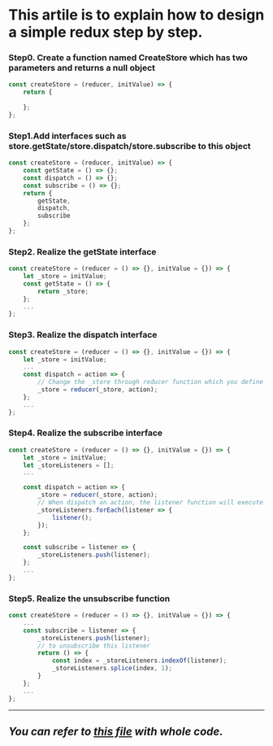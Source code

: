 # This artile is to explain how to design a simple redux step by step.

### Step0. Create a function named CreateStore which has two parameters and returns a null object 

```javascript
const createStore = (reducer, initValue) => {
    return {
      
    };
};
```

### Step1.Add interfaces such as store.getState/store.dispatch/store.subscribe to this object 

```javascript
const createStore = (reducer, initValue) => {
    const getState = () => {};
    const dispatch = () => {};
    const subscribe = () => {};
    return {
        getState,
        dispatch,
        subscribe
    };
};
```

### Step2. Realize the getState interface

```javascript
const createStore = (reducer = () => {}, initValue = {}) => {
    let _store = initValue;
    const getState = () => {
        return _store;
    };
    ...
};
```


### Step3. Realize the dispatch interface

```javascript
const createStore = (reducer = () => {}, initValue = {}) => {
    let _store = initValue;
    ...
    const dispatch = action => {
        // Change the _store through reducer function which you define outside the whole createStore
        _store = reducer(_store, action);
    };
    ...
};
```

### Step4. Realize the subscribe interface

```javascript
const createStore = (reducer = () => {}, initValue = {}) => {
    let _store = initValue;
    let _storeListeners = [];
    ...

    const dispatch = action => {
        _store = reducer(_store, action);
        // When dispatch an action, the listener function will execute.
        _storeListeners.forEach(listener => {
            listener();
        });
    };

    const subscribe = listener => {
        _storeListeners.push(listener);
    };
    ...
};
```
### Step5. Realize the unsubscribe function

```javascript
const createStore = (reducer = () => {}, initValue = {}) => {
    ...
    const subscribe = listener => {
        _storeListeners.push(listener);
        // to unsubscribe this listener
        return () => {
            const index = _storeListeners.indexOf(listener);
            _storeListeners.splice(index, 1);
        }
    };
    ...
};
```
----------
## *You can refer to [this file](./src/2.md) with whole code.*